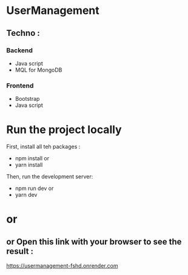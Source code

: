 # UserManagement
## Techno :
  ### Backend
  - Java script
  - MQL for MongoDB
  ### Frontend
  - Bootstrap
  - Java script
# Run the project locally
First, install all teh packages :
- npm install
 or
- yarn install

Then, run the development server:
- npm run dev
or
- yarn dev
# or
## or Open this link with your browser to see the result :
https://usermanagement-fshd.onrender.com
